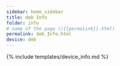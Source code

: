 ```yaml
---
sidebar: home_sidebar
title: deb Info
folder: info
# name of the page (/{{permalink}}.html)
permalink: deb_Info.html
device: deb
---
```

{% include templates/device_info.md %}
